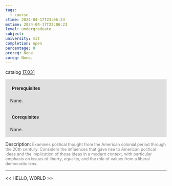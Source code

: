 ```yaml
---
tags:
  - course
ctime: 2024-04-17T23:06:23
mstime: 2024-04-17T23:06:23
level: undergraduate
subject: 
university: mit
completion: open
percentage: 0
prereq: None.
coreq: None.
---
```


catalog [17.031](http://student.mit.edu/catalog/m17a.html#17.031)

<span style="display: block; padding: 15px; background-color: rgb(100, 100, 100, 0.2);"><font id="m_prereq1543_0" style="display: block; font-family: Arial, sans-serif; font-weight: bold; padding: 5px">Prerequisites</font><br><span id="prereq1543_0">None.</span></span>
<span style="display: block; padding: 15px; background-color: rgb(100, 100, 100, 0.2);"><font id="m_coreq1543_0" style="display: block; font-family: Arial, sans-serif; font-weight: bold; padding: 5px">Corequisites</font><br><span id="coreq1543_0">None.</span></span>

<font style="">Description:</font>
<font style="color: grey; font-size: 0.8rem;">Examines political thought from the American colonial period through the 20th century. Considers the influences that gave rise to American political ideas and the implication of those ideas in a modern context, with particular emphasis on issues of liberty, equality, and the role of values from a liberal democratic lens.</font>



---

<< HELLO, WORLD >>
